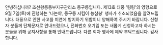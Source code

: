 안녕하십니까? 조선왕릉동부지구관리소 동구릉입니다.
제13호 태풍 '링링'의 영향으로 9월 7일(토)에 진행하는 '나는야, 동구릉 지킴이 능참봉' 행사가 취소되었음을 알려드립니다.
태풍으로 인한 사고를 미연에 방지하기 위함이니 양해하여 주시기 바랍니다.
신청자 분들께 단체문자로 안내드렸으나, 전화번호 오기입 또는 새롭게 신청하고자 하시는 분들을 위해 공지사항을 통해 안내드립니다.
다른 회차 행사에 예약 부탁드립니다.
감사합니다.